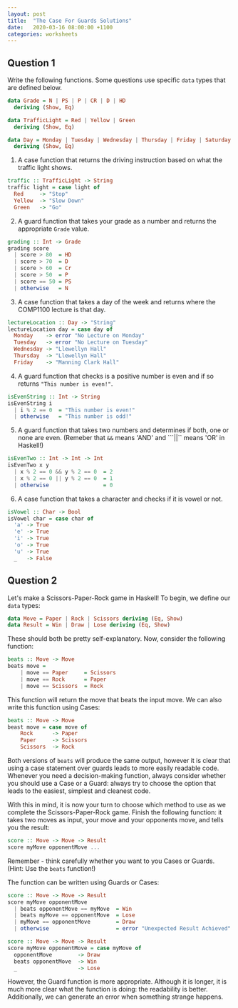 ```yaml
---
layout: post
title:  "The Case For Guards Solutions"
date:   2020-03-16 08:00:00 +1100
categories: worksheets
---
```


## Question 1

Write the following functions. Some questions use specific ```data``` types that are defined below.

```haskell
data Grade = N | PS | P | CR | D | HD
  deriving (Show, Eq)

data TrafficLight = Red | Yellow | Green
  deriving (Show, Eq)

data Day = Monday | Tuesday | Wednesday | Thursday | Friday | Saturday | Sunday
  deriving (Show, Eq)
```

1) A case function that returns the driving instruction based on what the traffic light shows.
```haskell
traffic :: TrafficLight -> String
traffic light = case light of
  Red     -> "Stop"
  Yellow  -> "Slow Down"
  Green   -> "Go"
```
2) A guard function that takes your grade as a number and returns the appropriate ```Grade``` value.
```haskell
grading :: Int -> Grade
grading score
  | score > 80  = HD
  | score > 70  = D
  | score > 60  = Cr
  | score > 50  = P
  | score == 50 = PS
  | otherwise   = N
```
3) A case function that takes a day of the week and returns where the COMP1100 lecture is that day.
```haskell
lectureLocation :: Day -> "String"
lectureLocation day = case day of
  Monday    -> error "No Lecture on Monday"
  Tuesday   -> error "No Lecture on Tuesday"
  Wednesday -> "Llewellyn Hall"
  Thursday  -> "Llewellyn Hall"
  Friday    -> "Manning Clark Hall"
```
4) A guard function that checks is a positive number is even and if so returns ```"This number is even!"```.
```haskell
isEvenString :: Int -> String
isEvenString i
  | i % 2 == 0  = "This number is even!"
  | otherwise   = "This number is odd!"
```
5) A guard function that takes two numbers and determines if both, one or none are even. (Remeber that ```&&``` means 'AND' and ```||`` means 'OR' in Haskell!)
```haskell
isEvenTwo :: Int -> Int -> Int
isEvenTwo x y
  | x % 2 == 0 && y % 2 == 0  = 2
  | x % 2 == 0 || y % 2 == 0  = 1
  | otherwise                 = 0
```
6) A case function that takes a character and checks if it is vowel or not.
```haskell
isVowel :: Char -> Bool
isVowel char = case char of
  'a' -> True
  'e' -> True
  'i' -> True
  'o' -> True
  'u' -> True
  _   -> False
```

## Question 2

Let's make a Scissors-Paper-Rock game in Haskell! To begin, we define our ```data``` types:
```haskell
data Move = Paper | Rock | Scissors deriving (Eq, Show)
data Result = Win | Draw | Lose deriving (Eq, Show)
```
These should both be pretty self-explanatory. Now, consider the following function:
```haskell
beats :: Move -> Move
beats move =
    | move == Paper     = Scissors
    | move == Rock      = Paper
    | move == Scissors  = Rock
```
This function will return the move that beats the input move. We can also write this function using Cases:
```haskell
beats :: Move -> Move
beast move = case move of
    Rock      -> Paper
    Paper     -> Scissors
    Scissors  -> Rock
```
Both versions of ```beats``` will produce the same output, however it is clear that using a case statement over guards leads to more easily readable code. Whenever you need a decision-making function, always consider whether you should use a Case or a Guard: always try to choose the option that leads to the easiest, simplest and cleanest code.

With this in mind, it is now your turn to choose which method to use as we complete the Scissors-Paper-Rock game. Finish the following function: it takes two moves as input, your move and your opponents move, and tells you the result:
```haskell
score :: Move -> Move -> Result
score myMove opponentMove ...
```
Remember - think carefully whether you want to you Cases or Guards. (Hint: Use the ```beats``` function!)

The function can be written using Guards or Cases:
```haskell
score :: Move -> Move -> Result
score myMove opponentMove
  | beats opponentMove == myMove  = Win
  | beats myMove == opponentMove  = Lose
  | myMove == opponentMove        = Draw
  | otherwise                     = error "Unexpected Result Achieved"

score :: Move -> Move -> Result
score myMove opponentMove = case myMove of
  opponentMove        -> Draw
  beats opponentMove  -> Win
  _                   -> Lose
```
However, the Guard function is more appropriate. Although it is longer, it is much more clear what the function is doing: the readability is better. Additionally, we can generate an error when something strange happens.
